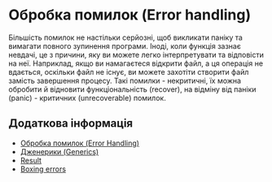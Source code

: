 # Обробка помилок (Error handling)

Більшість помилок не настільки серйозні, щоб викликати паніку та вимагати повного зупинення програми.
Іноді, коли функція зазнає невдачі, це з причини, яку ви можете легко інтерпретувати та відповісти на неї.
Наприклад, якщо ви намагаєтеся відкрити файл, а ця операція не вдається, оскільки файл не існує, ви можете захотіти створити файл замість завершення процесу.
Такі помилки - некритичні, їх можна обробити й відновити функціональність (recover), на відміну від паніки (panic) - критичних (unrecoverable) помилок.

## Додаткова інформація

- [Обробка помилок (Error Handling)](https://doc.rust-lang.org/book/ch09-02-recoverable-errors-with-result.html)
- [Дженерики (Generics)](https://doc.rust-lang.org/book/ch10-01-syntax.html)
- [Result](https://doc.rust-lang.org/rust-by-example/error/result.html)
- [Boxing errors](https://doc.rust-lang.org/rust-by-example/error/multiple_error_types/boxing_errors.html)
